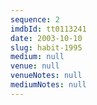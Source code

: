 ```yaml
---
sequence: 2
imdbId: tt0113241
date: 2003-10-10
slug: habit-1995
medium: null
venue: null
venueNotes: null
mediumNotes: null
---
```


